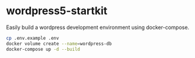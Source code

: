 # wordpress5-startkit

Easily build a wordpress development environment using docker-compose.

```sh
cp .env.example .env
docker volume create --name=wordpress-db
docker-compose up -d --build
```
